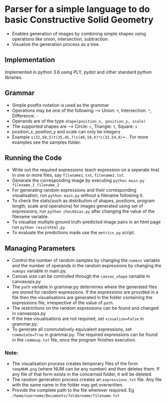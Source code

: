# Parser for a simple language to do basic Constructive Solid Geometry
 - Enables generation of images by combining simple shapes using operations like union, intersection, subtraction.
 - Visualize the generation process as a tree.

## Implementation
Implemented in python 3.6 using PLY, pydot and other standard python libraries.

## Grammar
 - Simple postfix notation is used as the grammar
 - Operations may be one of the following --> Union: ```+```, Intersection: ```*```, Difference: ```-```
 - Operands are of the type ```shape(position_x, position_y, scale)```
 - The supported shapes are --> Circle: ```c```, Triangle: ```t```, Square: ```s```
 - position_x, position_y and scale can only be integers
 - Example ```s(32,50,5)t(35,45,7)s(40,10,4)*c(32,54,8)+-```. For more examples see the samples folder.

## Running the Code
 - Write out the required expressions (each expression on a seperate line) in one or more files, say ```filename1.txt```, ```filename2.txt```.
 - Generate the corresponding image by executing ```python main.py filename_1 filename_2```
 - For generating random expressions and their corresponding visualisation, run ```python main.py``` without a filename following it.
 - To check the stats(such as distribution of shapes, positions, program length, scale and operations) for images generated using  set of expressions, run ```python checkbias.py``` after changing the value of the filename variable.
 - To visualise multiple ground truth-predicted image pairs in an html page run ```python resulthtml.py```
 - To evaluate the predictions made use the ```metrics.py``` script.

## Managing Parameters 
 - Control the number of random samples by changing the ```numexs``` variable and the number of operands in the random expressions by changing the ```numops``` variable in main.py.
 - Canvas size can be controlled through the ```canvas_shape``` variable in canvasops.py
 - The ```path``` variable in grammar.py determines where the generated files are stored for random expressions. If the expressions are provided in a file then the visualisations are generated in the folder containing the expressions file, irrespective of the value of ```path```.
 - The restrictions on the random expressions can be found and changed in canvasops.py
 - If the tree visualisations are not required, set ```visualize=False``` in grammar.py.
 - To generate all commutatively equivalent expressions, set ```commutate=True``` in grammar.py. The required expressions can be found in the ```commexp.txt``` file, once the program finishes execution.
 
### Note:
- The visualisation process creates temporary files of the form ```tempNUM.png``` (where NUM can be any number) and then deletes them. If any file of that form exists in the concerned folder, it will be deleted.
- The random generation process creates an ```expressions.txt``` file. Any file with the same name in the folder may get overwritten.
- Provide the complete path to the file wherever required. Eg  ```/home/username/Documents/foldername/filename.txt```
